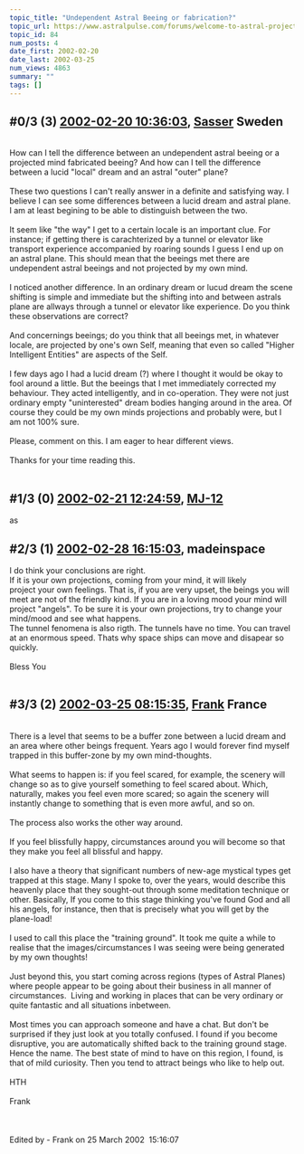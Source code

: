 ```yaml
---
topic_title: "Undependent Astral Beeing or fabrication?"
topic_url: https://www.astralpulse.com/forums/welcome-to-astral-projection-experiences!/undependent-astral-beeing-or-fabrication
topic_id: 84
num_posts: 4
date_first: 2002-02-20
date_last: 2002-03-25
num_views: 4863
summary: ""
tags: []
---
```


## \#0/3 (3) [2002-02-20 10:36:03](https://www.astralpulse.com/forums/index.php?msg=115862), [Sasser](https://www.astralpulse.com/forums/profile/?u=98) Sweden ##
<section>
<br>
How can I tell the difference between an undependent astral beeing or a projected mind fabricated beeing? And how can I tell the difference between a lucid "local" dream and an astral "outer" plane?
<br>
<br>
These two questions I can't really answer in a definite and satisfying way. I believe I can see some differences between a lucid dream and astral plane. I am at least begining to be able to distinguish between the two.
<br>
<br>
It seem like "the way" I get to a certain locale is an important clue. For instance; if getting there is carachterized by a tunnel or elevator like transport experience accompanied by roaring sounds I guess I end up on an astral plane. This should mean that the beeings met there are undependent astral beeings and not projected by my own mind.
<br>
<br>
I noticed another difference. In an ordinary dream or lucud dream the scene shifting is simple and immediate but the shifting into and between astrals plane are allways through a tunnel or elevator like experience. Do you think these observations are correct?
<br>
<br>
And concernings beeings; do you think that all beeings met, in whatever locale, are projected by one's own Self, meaning that even so called "Higher Intelligent Entities" are aspects of the Self.
<br>
<br>
I few days ago I had a lucid dream (?) where I thought it would be okay to fool around a little. But the beeings that I met immediately corrected my behaviour. They acted intelligently, and in co-operation. They were not just ordinary empty "uninterested" dream bodies hanging around in the area. Of course they could be my own minds projections and probably were, but I am not 100% sure.
<br>
<br>
Please, comment on this. I am eager to hear different views.
<br>
<br>
Thanks for your time reading this.
<br>
<br>
</section>

## \#1/3 (0) [2002-02-21 12:24:59](https://www.astralpulse.com/forums/index.php?msg=207), [MJ-12](https://www.astralpulse.com/forums/profile/?u=107)  ##
<section>
as
</section>

## \#2/3 (1) [2002-02-28 16:15:03](https://www.astralpulse.com/forums/index.php?msg=702), madeinspace  ##
<section>
I do think your conclusions are right.
<br>
If it is your own projections, coming from your mind, it will likely
<br>
project your own feelings. That is, if you are very upset, the beings you will meet are not of the friendly kind. If you are in a loving mood your mind will project "angels". To be sure it is your own projections, try to change your mind/mood and see what happens.
<br>
The tunnel fenomena is also rigth. The tunnels have no time. You can travel at an enormous speed. Thats why space ships can move and disapear so quickly.
<br>
<br>
Bless You
<br>
<br>
</section>

## \#3/3 (2) [2002-03-25 08:15:35](https://www.astralpulse.com/forums/index.php?msg=1960), [Frank](https://www.astralpulse.com/forums/profile/?u=359) France ##
<section>
<br>
There is a level that seems to be a buffer zone between a lucid dream and an area where other beings frequent. Years ago I would forever find myself trapped in this buffer-zone by my own mind-thoughts.
<br>
<br>
What seems to happen is: if you feel scared, for example, the scenery will change so as to give yourself something to feel scared about. Which, naturally, makes you feel even more scared; so again the scenery will instantly change to something that is even more awful, and so on.
<br>
<br>
The process also works the other way around.
<br>
<br>
If you feel blissfully happy, circumstances around you will become so that they make you feel all blissful and happy.
<br>
<br>
I also have a theory that significant numbers of new-age mystical types get trapped at this stage. Many I spoke to, over the years, would describe this heavenly place that they sought-out through some meditation technique or other. Basically, If you come to this stage thinking you've found God and all his angels, for instance, then that is precisely what you will get by the plane-load!
<br>
<br>
I used to call this place the "training ground". It took me quite a while to realise that the images/circumstances I was seeing were being generated by my own thoughts!
<br>
<br>
Just beyond this, you start coming across regions (types of Astral Planes) where people appear to be going about their business in all manner of circumstances.  Living and working in places that can be very ordinary or quite fantastic and all situations inbetween.
<br>
<br>
Most times you can approach someone and have a chat. But don't be surprised if they just look at you totally confused. I found if you become disruptive, you are automatically shifted back to the training ground stage. Hence the name. The best state of mind to have on this region, I found, is that of mild curiosity. Then you tend to attract beings who like to help out.
<br>
<br>
HTH
<br>
<br>
Frank
<br>
<br>
<br>
<br>
Edited by - Frank on 25 March 2002  15:16:07
</section>